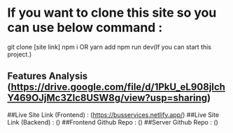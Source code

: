 # If you want to clone this site so you can use below command :

git clone [site link]
npm i OR yarn add
npm run dev(If you can start this project.)

## Features Analysis (https://drive.google.com/file/d/1PkU_eL908jIchY469OJjMc3Zlc8USW8g/view?usp=sharing)

<!-- ## Requirement Analysis (https://drive.google.com/file/d/1PkU_eL908jIchY469OJjMc3Zlc8USW8g/view?usp=sharing)
## Database Design (https://drive.google.com/file/d/1PkU_eL908jIchY469OJjMc3Zlc8USW8g/view?usp=sharing) -->

##Live Site Link (Frontend) : (https://busservices.netlify.app/)
##Live Site Link (Backend) : ()
##Frontend Github Repo : ()
##Server Github Repo : ()
